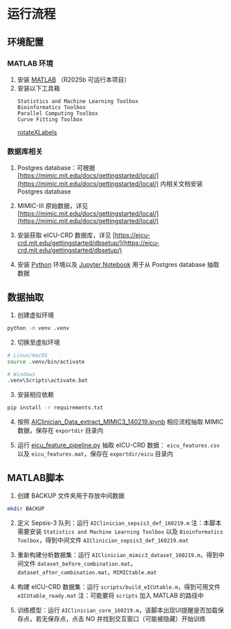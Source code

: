 # 运行流程
## 环境配置
### MATLAB 环境
1. 安装 [MATLAB](https://www.mathworks.com/downloads/matlab) （R2025b 可运行本项目）
2. 安装以下工具箱
    ```
    Statistics and Machine Learning Toolbox
    Bioinformatics Toolbox
    Parallel Computing Toolbox
    Curve Fitting Toolbox
    ```
    [rotateXLabels](https://www.mathworks.com/matlabcentral/fileexchange/27812-rotatexlabels-ax-angle-varargin)
### 数据库相关
1. Postgres database：可根据 [https://mimic.mit.edu/docs/gettingstarted/local/](https://mimic.mit.edu/docs/gettingstarted/local/) 内相关文档安装 Postgres database 

2. MIMIC-III 原始数据，详见 [https://mimic.mit.edu/docs/gettingstarted/local/](https://mimic.mit.edu/docs/gettingstarted/local/)

3. 安装获取 eICU-CRD 数据库，详见 [https://eicu-crd.mit.edu/gettingstarted/dbsetup/](https://eicu-crd.mit.edu/gettingstarted/dbsetup/)

4. 安装 [Python](https://www.python.org/downloads/) 环境以及 [Jupyter Notebook](https://jupyter.org/install) 用于从 Postgres database 抽取数据 

## 数据抽取
1. 创建虚拟环境
```bash
python -m venv .venv
```
2. 切换至虚拟环境
```bash
# Linux/macOS
source .venv/bin/activate

# Windows
.venv\Scripts\activate.bat
```
3. 安装相应依赖
```bash
pip install -r requirements.txt
```
4. 按照 [AIClinician_Data_extract_MIMIC3_140219.ipynb](./AIClinician_Data_extract_MIMIC3_140219.ipynb) 相应流程抽取 MIMIC 数据，保存在 `exportdir` 目录内

5. 运行 [eicu_feature_pipeline.py](./eicu_feature_pipeline.py) 抽取 eICU-CRD 数据： `eicu_features.csv` 以及 `eicu_features.mat`，保存在 `exportdir/eicu` 目录内

## MATLAB脚本
1. 创建 BACKUP 文件夹用于存放中间数据 
```bash
mkdir BACKUP
```
2. 定义 Sepsis-3 队列：运行 `AIClinician_sepsis3_def_160219.m` 注：本脚本需要安装 `Statistics and Machine Learning Toolbox` 以及 `Bioinformatics Toolbox`，得到中间文件 `AIClinician_sepsis3_def_160219.mat`

3. 重新构建分析数据集：运行 `AIClinician_mimic3_dataset_160219.m`，得到中间文件 `dataset_before_combination.mat`，`dataset_after_combination.mat`，`MIMICtable.mat`

4. 构建 eICU-CRD 数据集：运行 `scripts/build_eICUtable.m`，得到可用文件 `eICUtable_ready.mat` 注：可能要将 `scripts` 加入 MATLAB 的路径中

5. 训练模型：运行 `AIClinician_core_160219.m`，该脚本出现UI提醒是否加载保存点，若无保存点，点击 NO 并找到交互窗口（可能被隐藏）开始训练
